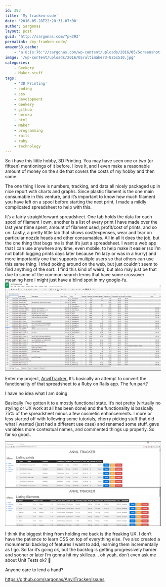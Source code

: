 ```yaml
---
id: 393
title: 'My franken-code'
date: '2016-05-28T22:20:31-07:00'
author: Sargonas
layout: post
guid: 'http://sargonas.com/?p=393'
permalink: /my-franken-code/
amazonS3_cache:
    - 'a:8:{s:76:"//sargonas.com/wp-content/uploads/2016/05/Screenshot-2016-05-28-22.12.51.png";a:2:{s:2:"id";i:395;s:11:"source_type";s:13:"media-library";}s:85:"//sargonas.com/wp-content/uploads/2016/05/Screenshot-2016-05-28-22.12.51-1024x578.png";a:2:{s:2:"id";i:395;s:11:"source_type";s:13:"media-library";}s:116:"//sargonas-net.s3.us-west-2.amazonaws.com/sargonas.com/wp-content/uploads/2016/05/Screenshot-2016-05-28-22.12.51.png";a:2:{s:2:"id";i:395;s:11:"source_type";s:13:"media-library";}s:125:"//sargonas-net.s3.us-west-2.amazonaws.com/sargonas.com/wp-content/uploads/2016/05/Screenshot-2016-05-28-22.12.51-1024x578.png";a:2:{s:2:"id";i:395;s:11:"source_type";s:13:"media-library";}s:76:"//sargonas.com/wp-content/uploads/2016/05/Screenshot-2016-05-28-22.08.56.png";a:2:{s:2:"id";i:397;s:11:"source_type";s:13:"media-library";}s:85:"//sargonas.com/wp-content/uploads/2016/05/Screenshot-2016-05-28-22.08.56-1024x555.png";a:2:{s:2:"id";i:397;s:11:"source_type";s:13:"media-library";}s:116:"//sargonas-net.s3.us-west-2.amazonaws.com/sargonas.com/wp-content/uploads/2016/05/Screenshot-2016-05-28-22.08.56.png";a:2:{s:2:"id";i:397;s:11:"source_type";s:13:"media-library";}s:125:"//sargonas-net.s3.us-west-2.amazonaws.com/sargonas.com/wp-content/uploads/2016/05/Screenshot-2016-05-28-22.08.56-1024x555.png";a:2:{s:2:"id";i:397;s:11:"source_type";s:13:"media-library";}}'
image: '/wp-content/uploads/2016/05/ultimaker3-825x510.jpg'
categories:
    - Geekery
    - Maker-stuff
tags:
    - '3D Printing'
    - coding
    - css
    - development
    - Geekery
    - github
    - heroku
    - html
    - Maker
    - programming
    - rails
    - ruby
    - technology
---
```


So i have this little hobby, 3D Printing. You may have seen one or two (or fifteen) mentionings of it before. I love it, and I even make a reasonable amount of money on the side that covers the costs of my hobby and then some.

The one thing I love is numbers, tracking, and data all nicely packaged up in nice report with charts and graphs. Since plastic filament is the one main consumable in this venture, and it’s important to know how much filament you have left on a spool before starting the next print, I made a mildly complicated spreadsheet to help with this.

It’s a fairly straightforward spreadsheet. One tab holds the data for each spool of filament I own, another is a list of every print I have made over the last year (time spent, amount of filament used, profit/cost of prints, and so on. Lastly, a pretty little tab that shows cost/expenses, wear and tear on particular nozzle heads and other consumables. All in all it does the job, but the one thing that bugs me is that it’s just a spreadsheet. I want a web app that I can use anywhere any time, even mobile, to help make it easier (so I’m not batch logging prints days later because I’m lazy or was in a hurry) and more importantly one that supports multiple users so that others can use this same thing. I tried poking around on the web, but just couldn’t seem to find anything of the sort.. I find this kind of weird, but also may just be that due to some of the common search terms that have some crossover meaning here I might just have a blind spot in my google-fu.![Screenshot 2016-05-28 22.12.51](/wp-content/uploads/2016/05/Screenshot-2016-05-28-22.12.51-1024x578.png)

Enter my project, [AnvilTracker.](https://github.com/sargonas/AnvilTracker) It’s basically an attempt to convert the functionality of that spreadsheet to a Ruby on Rails app. The fun part?

I have no idea what I am doing.

Basically I’ve gotten it to a mostly functional state. It’s not pretty (virtually no styling or UX work at all has been done) and the functionality is basically 75% of the spreadsheet minus a few cosmetic enhancements. I more or less started off with following some tutorials, cherry picking stuff that did what I wanted (just had a different use case) and renamed some stuff, gave variables more contextual names, and commented things up properly. So far so good..

![Screenshot 2016-05-28 22.08.56](/wp-content/uploads/2016/05/Screenshot-2016-05-28-22.08.56-1024x555.png)

I think the biggest thing from holding me back is the freaking UX. I don’t have the patience to learn CSS on top of everything else. I’ve also created a monumental backlog of features I want to add, learning them incrementally as I go. So far it’s going ok, but the backlog is getting progressively harder and sooner or later I’m gonna hit my skillcap… oh yeah, don’t even ask me about Unit Tests ok? 🙁

Anyone care to lend a hand?

https://github.com/sargonas/AnvilTracker/issues